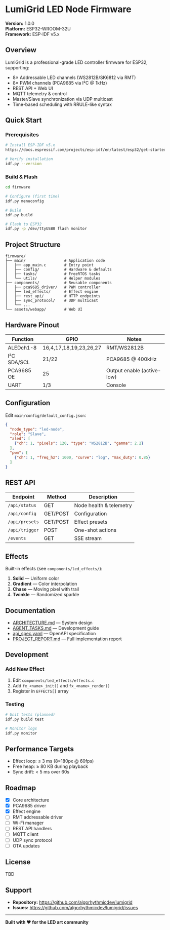 # LumiGrid LED Node Firmware

**Version:** 1.0.0  
**Platform:** ESP32-WROOM-32U  
**Framework:** ESP-IDF v5.x

## Overview

LumiGrid is a professional-grade LED controller firmware for ESP32, supporting:
- 8× Addressable LED channels (WS2812B/SK6812 via RMT)
- 8× PWM channels (PCA9685 via I²C @ 1kHz)
- REST API + Web UI
- MQTT telemetry & control
- Master/Slave synchronization via UDP multicast
- Time-based scheduling with RRULE-like syntax

## Quick Start

### Prerequisites
```bash
# Install ESP-IDF v5.x
https://docs.espressif.com/projects/esp-idf/en/latest/esp32/get-started/

# Verify installation
idf.py --version
```

### Build & Flash
```bash
cd firmware

# Configure (first time)
idf.py menuconfig

# Build
idf.py build

# Flash to ESP32
idf.py -p /dev/ttyUSB0 flash monitor
```

## Project Structure

```
firmware/
├── main/                 # Application code
│   ├── app_main.c        # Entry point
│   ├── config/           # Hardware & defaults
│   ├── tasks/            # FreeRTOS tasks
│   └── utils/            # Helper modules
├── components/           # Reusable components
│   ├── pca9685_driver/   # PWM controller
│   ├── led_effects/      # Effect engine
│   ├── rest_api/         # HTTP endpoints
│   ├── sync_protocol/    # UDP multicast
│   └── ...
└── assets/webapp/        # Web UI
```

## Hardware Pinout

| Function | GPIO | Notes |
|----------|------|-------|
| ALEDch1-8 | 16,4,17,18,19,23,26,27 | RMT/WS2812B |
| I²C SDA/SCL | 21/22 | PCA9685 @ 400kHz |
| PCA9685 OE | 25 | Output enable (active-low) |
| UART | 1/3 | Console |

## Configuration

Edit `main/config/default_config.json`:
```json
{
  "node_type": "led-node",
  "role": "Slave",
  "aled": [
    {"ch": 1, "pixels": 120, "type": "WS2812B", "gamma": 2.2}
  ],
  "pwm": [
    {"ch": 1, "freq_hz": 1000, "curve": "log", "max_duty": 0.85}
  ]
}
```

## REST API

| Endpoint | Method | Description |
|----------|--------|-------------|
| `/api/status` | GET | Node health & telemetry |
| `/api/config` | GET/POST | Configuration |
| `/api/presets` | GET/POST | Effect presets |
| `/api/trigger` | POST | One-shot actions |
| `/events` | GET | SSE stream |

## Effects

Built-in effects (see `components/led_effects/`):
1. **Solid** — Uniform color
2. **Gradient** — Color interpolation
3. **Chase** — Moving pixel with trail
4. **Twinkle** — Randomized sparkle

## Documentation

- [ARCHITECTURE.md](Docs/ARCHITECTURE.md) — System design
- [AGENT_TASKS.md](Docs/AGENT_TASKS.md) — Development guide
- [api_spec.yaml](Docs/api_spec.yaml) — OpenAPI specification
- [PROJECT_REPORT.md](PROJECT_REPORT.md) — Full implementation report

## Development

### Add New Effect
1. Edit `components/led_effects/effects.c`
2. Add `fx_<name>_init()` and `fx_<name>_render()`
3. Register in `EFFECTS[]` array

### Testing
```bash
# Unit tests (planned)
idf.py build test

# Monitor logs
idf.py monitor
```

## Performance Targets

- Effect loop: ≤ 3 ms (8×180px @ 60fps)
- Free heap: ≥ 80 KB during playback
- Sync drift: < 5 ms over 60s

## Roadmap

- [x] Core architecture
- [x] PCA9685 driver
- [x] Effect engine
- [ ] RMT addressable driver
- [ ] Wi-Fi manager
- [ ] REST API handlers
- [ ] MQTT client
- [ ] UDP sync protocol
- [ ] OTA updates

## License

TBD

## Support

- **Repository:** https://github.com/algorhythmicdev/lumigrid
- **Issues:** https://github.com/algorhythmicdev/lumigrid/issues

---

**Built with ❤️ for the LED art community**

